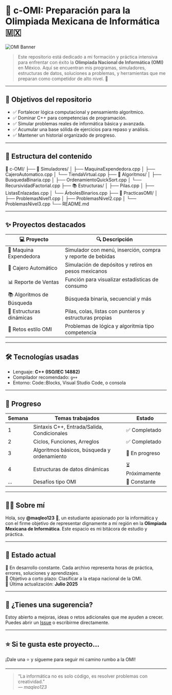 # 🧠 c-OMI: Preparación para la Olimpiada Mexicana de Informática 🇲🇽

![OMI Banner](https://upload.wikimedia.org/wikipedia/commons/thumb/e/e7/Logo_OMI.svg/800px-Logo_OMI.svg.png)

> Este repositorio está dedicado a mi formación y práctica intensiva para enfrentar con éxito la **Olimpiada Nacional de Informática (OMI)** en México. Aquí se encuentran mis programas, simuladores, estructuras de datos, soluciones a problemas, y herramientas que me preparan como competidor de alto nivel. 💪

---

## 🧭 Objetivos del repositorio

- ✅ Fortalecer lógica computacional y pensamiento algorítmico.
- ✅ Dominar C++ para competencias de programación.
- ✅ Simular problemas reales de informática básica y avanzada.
- ✅ Acumular una base sólida de ejercicios para repaso y análisis.
- ✅ Mantener un historial organizado de progreso.

---

## 📁 Estructura del contenido

📂 c-OMI/
├── 🧮 Simuladores/
│ ├── MaquinaExpendedora.cpp
│ ├── CajeroAutomatico.cpp
│ └── TiendaVirtual.cpp
├── 🧩 Algoritmos/
│ ├── BusquedaBinaria.cpp
│ ├── OrdenamientoQuickSort.cpp
│ └── RecursividadFactorial.cpp
├── 📚 Estructuras/
│ ├── Pilas.cpp
│ ├── ListasEnlazadas.cpp
│ └── ÁrbolesBinarios.cpp
├── 🧠 PracticasOMI/
│ ├── ProblemasNivel1.cpp
│ ├── ProblemasNivel2.cpp
│ └── ProblemasNivel3.cpp
└── README.md


---

## ✨ Proyectos destacados

| 💻 Proyecto                    | 🔍 Descripción                                                   |
|-------------------------------|------------------------------------------------------------------|
| 🥤 Maquina Expendedora        | Simulador con menú, inserción, compra y reporte de bebidas       |
| 🏧 Cajero Automático          | Simulación de depósitos y retiros en pesos mexicanos             |
| 📊 Reporte de Ventas          | Función para visualizar estadísticas de consumo                  |
| 📚 Algoritmos de Búsqueda     | Búsqueda binaria, secuencial y más                               |
| 🧱 Estructuras dinámicas       | Pilas, colas, listas con punteros y estructuras propias          |
| 🧠 Retos estilo OMI           | Problemas de lógica y algoritmia tipo competencia                |

---

## 🛠️ Tecnologías usadas

- Lenguaje: **C++ (ISO/IEC 14882)**
- Compilador recomendado: `g++`
- Entorno: Code::Blocks, Visual Studio Code, o consola

---

## 📅 Progreso

| Semana | Temas trabajados                         | Estado   |
|--------|------------------------------------------|----------|
| 1      | Sintaxis C++, Entrada/Salida, Condicionales | ✅ Completado |
| 2      | Ciclos, Funciones, Arreglos                 | ✅ Completado |
| 3      | Algoritmos básicos, búsqueda y ordenamiento | 🚧 En progreso |
| 4      | Estructuras de datos dinámicas             | ⏳ Próximamente |
| ...    | Desafíos tipo OMI                          | 🧠 Constante |

---

## 🧑‍💻 Sobre mí

Hola, soy **@maqleo123** 👋, un estudiante apasionado por la informática y con el firme objetivo de representar dignamente a mi región en la **Olimpiada Mexicana de Informática**. Este espacio es mi bitácora de estudio y práctica.

---

## 🏁 Estado actual

📌 En desarrollo constante. Cada archivo representa horas de práctica, errores, soluciones y aprendizajes.  
🎯 Objetivo a corto plazo: Clasificar a la etapa nacional de la OMI.  
📆 Última actualización: **Julio 2025**

---

## 💬 ¿Tienes una sugerencia?

Estoy abierto a mejoras, ideas o retos adicionales que me ayuden a crecer.  
Puedes abrir un [Issue](https://github.com/maqleo123/c-OMI/issues) o escribirme directamente.

---

## ⭐ Si te gusta este proyecto...

¡Dale una ⭐ y sígueme para seguir mi camino rumbo a la OMI!

---

> “La informática no es solo código, es resolver problemas con creatividad.”  
> — *maqleo123*

